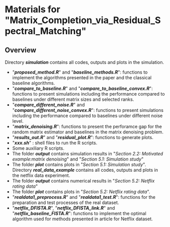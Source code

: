 # Materials for "Matrix_Completion_via_Residual_Spectral_Matching"

## Overview
  Directory <strong><em>simulation</em></strong> contains all codes, outputs and plots in the simulation.
    <ul>
        <li>"<strong><em>proposed_method.R</em></strong>" and "<strong><em>baseline_methods.R</em></strong>": functions to implement the algorithms presented in the paper and the classical baseline algorithms.</li>
        <li> "<strong><em>compare_to_baseline.R</em></strong>" and "<strong><em>compare_to_baseline_convex.R</em></strong>": functions to present simulations including the performance compared to baselines under different matrix sizes and selected ranks.</li>
        <li>"<strong><em>compare_different_noise.R</em></strong>" and "<strong><em>compare_different_noise_convex.R</em></strong>": functions to present simulations including the performance compared to baselines under different noise level.</li>
        <li>"<strong><em>matrix_denoising.R</em></strong>": functions to present the perforamce gap for the random matrix estimator and baselines in the matrix denoising problem.</li>
        <li>"<strong><em>results_out.R</em></strong>" and "<strong><em>residual_plot.R</em></strong>": functions to generate plots.</li>
        <li>"<strong><em>xxx.sh</em></strong>" : shell files to run the R scripts.</li>
        <li>Some auxiliary R scripts.</li>
        <li>The folder <strong><em>output</em></strong> contains simulation results in "<em>Section 2.2: Motivated example:matrix denoising</em>" and "<em>Section 5.1: Simulation study</em>"</li>
        <li>The folder <strong><em>plot</em></strong> contains plots in "<em>Section 5.1: Simulation study</em>".</li>
    </ui>
    Directory <strong><em>real_data_example</em></strong> contains all codes, outputs and plots in the netflix data experiment.
    <ui>
        <li>The folder <strong><em>output</em></strong> contains numerical results in "<em>Section 5.2: Netflix rating data</em>"</li>
        <li>The folder <strong><em>plot</em></strong> contains plots in "<em>Section 5.2: Netflix rating data</em>".</li>
	<li>"<strong><em>realdata1_preprocess.R</em></strong>" and "<strong><em>realdata1_test.R</em></strong>": functions for the preparation and test processes of the real dataset.</li>
	<li>"<strong><em>netflix_DFISTA.R</em></strong>", "<strong><em>netflix_DFISTA_link.R</em></strong>" and "<strong><em>netflix_baseline_FISTA.R</em></strong>": functions to implement the optimal algorithm used for methods presented in article for Netflix dataset.</li>
 	</ui>
